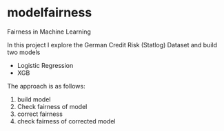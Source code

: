# modelfairness
Fairness in Machine Learning

In this project I explore the German Credit Risk (Statlog) Dataset and build two models
- Logistic Regression
- XGB

The approach is as follows:
1. build model
2. Check fairness of model
3. correct fairness
4. check fairness of corrected model

